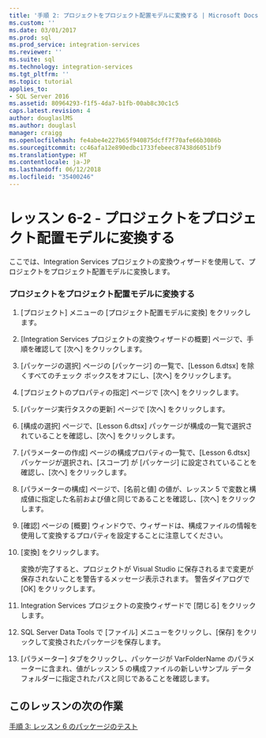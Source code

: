 ```yaml
---
title: '手順 2: プロジェクトをプロジェクト配置モデルに変換する | Microsoft Docs'
ms.custom: ''
ms.date: 03/01/2017
ms.prod: sql
ms.prod_service: integration-services
ms.reviewer: ''
ms.suite: sql
ms.technology: integration-services
ms.tgt_pltfrm: ''
ms.topic: tutorial
applies_to:
- SQL Server 2016
ms.assetid: 80964293-f1f5-4da7-b1fb-00ab8c30c1c5
caps.latest.revision: 4
author: douglaslMS
ms.author: douglasl
manager: craigg
ms.openlocfilehash: fe4abe4e227b65f940875dcff7f70afe66b3086b
ms.sourcegitcommit: cc46afa12e890edbc1733febeec87438d6051bf9
ms.translationtype: HT
ms.contentlocale: ja-JP
ms.lasthandoff: 06/12/2018
ms.locfileid: "35400246"
---
```

# <a name="lesson-6-2---converting-the-project-to-the-project-deployment-model"></a>レッスン 6-2 - プロジェクトをプロジェクト配置モデルに変換する
ここでは、Integration Services プロジェクトの変換ウィザードを使用して、プロジェクトをプロジェクト配置モデルに変換します。  
  
### <a name="converting-the-project-to-the-project-deployment-model"></a>プロジェクトをプロジェクト配置モデルに変換する  
  
1.  [プロジェクト] メニューの [プロジェクト配置モデルに変換] をクリックします。  
  
2.  [Integration Services プロジェクトの変換ウィザードの概要] ページで、手順を確認して [次へ] をクリックします。  
  
3.  [パッケージの選択] ページの [パッケージ] の一覧で、[Lesson 6.dtsx] を除くすべてのチェック ボックスをオフにし、[次へ] をクリックします。  
  
4.  [プロジェクトのプロパティの指定] ページで [次へ] をクリックします。  
  
5.  [パッケージ実行タスクの更新] ページで [次へ] をクリックします。  
  
6.  [構成の選択] ページで、[Lesson 6.dtsx] パッケージが構成の一覧で選択されていることを確認し、[次へ] をクリックします。  
  
7.  [パラメーターの作成] ページの構成プロパティの一覧で、[Lesson 6.dtsx] パッケージが選択され、[スコープ] が [パッケージ] に設定されていることを確認し、[次へ] をクリックします。  
  
8.  [パラメーターの構成] ページで、[名前と値] の値が、レッスン 5 で変数と構成値に指定した名前および値と同じであることを確認し、[次へ] をクリックします。  
  
9. [確認] ページの [概要] ウィンドウで、ウィザードは、構成ファイルの情報を使用して変換するプロパティを設定することに注意してください。  
  
10. [変換] をクリックします。  
  
    変換が完了すると、プロジェクトが Visual Studio に保存されるまで変更が保存されないことを警告するメッセージ表示されます。 警告ダイアログで [OK] をクリックします。  
  
11. Integration Services プロジェクトの変換ウィザードで [閉じる] をクリックします。  
  
12. SQL Server Data Tools で [ファイル] メニューをクリックし、[保存] をクリックして変換されたパッケージを保存します。  
  
13. [パラメーター] タブをクリックし、パッケージが VarFolderName のパラメーターに含まれ、値がレッスン 5 の構成ファイルの新しいサンプル データ フォルダーに指定されたパスと同じであることを確認します。  
  
## <a name="next-task-in-lesson"></a>このレッスンの次の作業  
[手順 3: レッスン 6 のパッケージのテスト](../integration-services/lesson-6-3-testing-the-lesson-6-package.md)  
  
  
  
